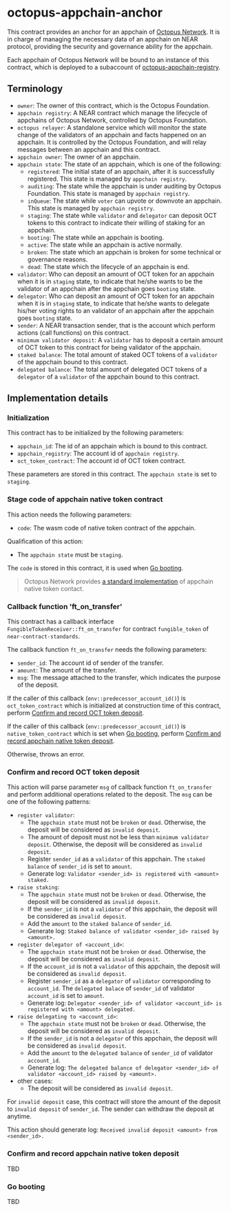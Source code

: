 # octopus-appchain-anchor

This contract provides an anchor for an appchain of [Octopus Network](https://oct.network). It is in charge of managing the necessary data of an appchain on NEAR protocol, providing the security and governance ability for the appchain.

Each appchain of Octopus Network will be bound to an instance of this contract, which is deployed to a subaccount of [octopus-appchain-registry](https://github.com/octopus-network/octopus-appchain-registry).

## Terminology

* `owner`: The owner of this contract, which is the Octopus Foundation.
* `appchain registry`: A NEAR contract which manage the lifecycle of appchains of Octopus Network, controlled by Octopus Foundation.
* `octopus relayer`: A standalone service which will monitor the state change of the validators of an appchain and facts happened on an appchain. It is controlled by the Octopus Foundation, and will relay messages between an appchain and this contract.
* `appchain owner`: The owner of an appchain.
* `appchain state`: The state of an appchain, which is one of the following:
  * `registered`: The initial state of an appchain, after it is successfully registered. This state is managed by `appchain registry`.
  * `auditing`: The state while the appchain is under auditing by Octopus Foundation. This state is managed by `appchain registry`.
  * `inQueue`: The state while `voter` can upvote or downvote an appchain. This state is managed by `appchain registry`.
  * `staging`: The state while `validator` and `delegator` can deposit OCT tokens to this contract to indicate their willing of staking for an appchain.
  * `booting`: The state while an appchain is booting.
  * `active`: The state while an appchain is active normally.
  * `broken`: The state which an appchain is broken for some technical or governance reasons.
  * `dead`: The state which the lifecycle of an appchain is end.
* `validator`: Who can deposit an amount of OCT token for an appchain when it is in `staging` state, to indicate that he/she wants to be the validator of an appchain after the appchain goes `booting` state.
* `delegator`: Who can deposit an amount of OCT token for an appchain when it is in `staging` state, to indicate that he/she wants to delegate his/her voting rights to an validator of an appchain after the appchain goes `booting` state.
* `sender`: A NEAR transaction sender, that is the account which perform actions (call functions) on this contract.
* `minimum validator deposit`: A `validator` has to deposit a certain amount of OCT token to this contract for being validator of the appchain.
* `staked balance`: The total amount of staked OCT tokens of a `validator` of the appchain bound to this contract.
* `delegated balance`: The total amount of delegated OCT tokens of a `delegator` of a `validator` of the appchain bound to this contract.

## Implementation details

### Initialization

This contract has to be initialized by the following parameters:

* `appchain_id`: The id of an appchain which is bound to this contract.
* `appchain_registry`: The account id of `appchain registry`.
* `oct_token_contract`: The account id of OCT token contract.

These parameters are stored in this contract. The `appchain state` is set to `staging`.

### Stage code of appchain native token contract

This action needs the following parameters:

* `code`: The wasm code of native token contract of the appchain.

Qualification of this action:

* The `appchain state` must be `staging`.

The `code` is stored in this contract, it is used when [Go booting](#go-booting).

> Octopus Network provides [a standard implementation](https://github.com/octopus-network/appchain-native-token) of appchain native token contact.

### Callback function 'ft_on_transfer'

This contract has a callback interface `FungibleTokenReceiver::ft_on_transfer` for contract `fungible_token` of `near-contract-standards`.

The callback function `ft_on_transfer` needs the following parameters:

* `sender_id`: The account id of sender of the transfer.
* `amount`: The amount of the transfer.
* `msg`: The message attached to the transfer, which indicates the purpose of the deposit.

If the caller of this callback (`env::predecessor_account_id()`) is `oct_token_contract` which is initialized at construction time of this contract, perform [Confirm and record OCT token deposit](#confirm-and-record-oct-token-deposit).

If the caller of this callback (`env::predecessor_account_id()`) is `native_token_contract` which is set when [Go booting](#go-booting), perform [Confirm and record appchain native token deposit](#confirm-and-record-appchain-native-token-deposit).

Otherwise, throws an error.

### Confirm and record OCT token deposit

This action will parse parameter `msg` of callback function `ft_on_transfer` and perform additional operations related to the deposit. The `msg` can be one of the following patterns:

* `register validator`:
  * The `appchain state` must not be `broken` or `dead`. Otherwise, the deposit will be considered as `invalid deposit`.
  * The amount of deposit must not be less than `minimum validator deposit`. Otherwise, the deposit will be considered as `invalid deposit`.
  * Register `sender_id` as a `validator` of this appchain. The `staked balance` of `sender_id` is set to `amount`.
  * Generate log: `Validator <sender_id> is registered with <amount> staked.`
* `raise staking`:
  * The `appchain state` must not be `broken` or `dead`. Otherwise, the deposit will be considered as `invalid deposit`.
  * If the `sender_id` is not a `validator` of this appchain, the deposit will be considered as `invalid deposit`.
  * Add the `amount` to the `staked balance` of `sender_id`.
  * Generate log: `Staked balance of validator <sender_id> raised by <amount>.`
* `register delegator of <account_id>`:
  * The `appchain state` must not be `broken` or `dead`. Otherwise, the deposit will be considered as `invalid deposit`.
  * If the `account_id` is not a `validator` of this appchain, the deposit will be considered as `invalid deposit`.
  * Register `sender_id` as a `delegator` of `validator` corresponding to `account_id`. The `delegated balace` of `sender_id` of validator `account_id` is set to `amount`.
  * Generate log: `Delegator <sender_id> of validator <account_id> is registered with <amount> delegated.`
* `raise delegating to <account_id>`:
  * The `appchain state` must not be `broken` or `dead`. Otherwise, the deposit will be considered as `invalid deposit`.
  * If the `sender_id` is not a `delegator` of this appchain, the deposit will be considered as `invalid deposit`.
  * Add the `amount` to the `delegated balance` of `sender_id` of validator `account_id`.
  * Generate log: `The delegated balance of delegator <sender_id> of validator <account_id> raised by <amount>.`
* other cases:
  * The deposit will be considered as `invalid deposit`.

For `invalid deposit` case, this contract will store the amount of the deposit to `invalid deposit` of `sender_id`. The sender can withdraw the deposit at anytime.

This action should generate log: `Received invalid deposit <amount> from <sender_id>.`

### Confirm and record appchain native token deposit

TBD

### Go booting

TBD
